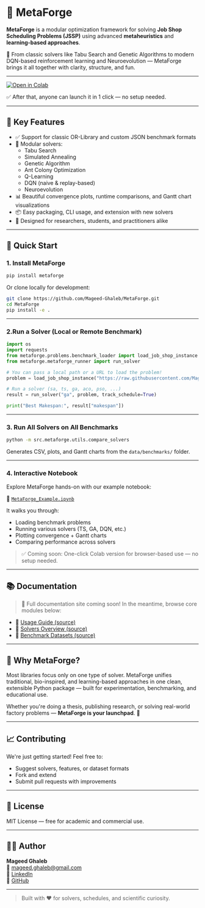 # 🔧 MetaForge

**MetaForge** is a modular optimization framework for solving **Job Shop Scheduling Problems (JSSP)** using advanced **metaheuristics** and **learning-based approaches**.

🚀 From classic solvers like Tabu Search and Genetic Algorithms to modern DQN-based reinforcement learning and Neuroevolution — MetaForge brings it all together with clarity, structure, and fun.

---

[![Open in Colab](https://colab.research.google.com/assets/colab-badge.svg)](https://colab.research.google.com/github/Mageed-Ghaleb/MetaForge/blob/main/notebooks/MetaForge_Colab_Demo.ipynb)

✅ After that, anyone can launch it in 1 click — no setup needed.

---

## 🎯 Key Features

- ✅ Support for classic OR-Library and custom JSON benchmark formats
- 🧠 Modular solvers:
  - Tabu Search
  - Simulated Annealing
  - Genetic Algorithm
  - Ant Colony Optimization
  - Q-Learning
  - DQN (naive & replay-based)
  - Neuroevolution
- 📊 Beautiful convergence plots, runtime comparisons, and Gantt chart visualizations
- 📦 Easy packaging, CLI usage, and extension with new solvers
- 🔬 Designed for researchers, students, and practitioners alike

---

## 🚀 Quick Start

### 1. Install MetaForge

```bash
pip install metaforge
```

Or clone locally for development:

```bash
git clone https://github.com/Mageed-Ghaleb/MetaForge.git
cd MetaForge
pip install -e .
```

---

### 2.Run a Solver (Local or Remote Benchmark)

```python
import os
import requests
from metaforge.problems.benchmark_loader import load_job_shop_instance
from metaforge.metaforge_runner import run_solver

# You can pass a local path or a URL to load the problem!
problem = load_job_shop_instance("https://raw.githubusercontent.com/Mageed-Ghaleb/MetaForge/main/data/benchmarks/ft06.txt")

# Run a solver (sa, ts, ga, aco, pso, ...)
result = run_solver("ga", problem, track_schedule=True)

print("Best Makespan:", result["makespan"])
```

---

### 3. Run All Solvers on All Benchmarks

```bash
python -m src.metaforge.utils.compare_solvers
```

Generates CSV, plots, and Gantt charts from the `data/benchmarks/` folder.

---

### 4. Interactive Notebook

Explore MetaForge hands-on with our example notebook:

📓 [`MetaForge_Example.ipynb`](https://github.com/Mageed-Ghaleb/MetaForge/blob/main/notebooks/MetaForge_Example.ipynb)

It walks you through:

- Loading benchmark problems
- Running various solvers (TS, GA, DQN, etc.)
- Plotting convergence + Gantt charts
- Comparing performance across solvers

> ✅ Coming soon: One-click Colab version for browser-based use — no setup needed.

---

## 📚 Documentation

> 📘 Full documentation site coming soon! In the meantime, browse core modules below:

- 📖 [Usage Guide (source)](https://github.com/Mageed-Ghaleb/MetaForge/blob/main/docs/usage.md)
- 🧠 [Solvers Overview (source)](https://github.com/Mageed-Ghaleb/MetaForge/blob/main/docs/solvers.md)
- 📂 [Benchmark Datasets (source)](https://github.com/Mageed-Ghaleb/MetaForge/blob/main/docs/datasets.md)

---

## 🧠 Why MetaForge?

Most libraries focus only on one type of solver. MetaForge unifies traditional, bio-inspired, and learning-based approaches in one clean, extensible Python package — built for experimentation, benchmarking, and educational use.

Whether you're doing a thesis, publishing research, or solving real-world factory problems — **MetaForge is your launchpad**. 🚀

---

## 📈 Contributing

We're just getting started! Feel free to:

- Suggest solvers, features, or dataset formats
- Fork and extend
- Submit pull requests with improvements

---

## 📄 License

MIT License — free for academic and commercial use.

---

## 👨‍💻 Author

**Mageed Ghaleb**  
📧 mageed.ghaleb@gmail.com  
🔗 [LinkedIn](https://www.linkedin.com/in/mageed-ghaleb/)  
🔗 [GitHub](https://github.com/Mageed-Ghaleb)

---

> Built with ❤️ for solvers, schedules, and scientific curiosity.
